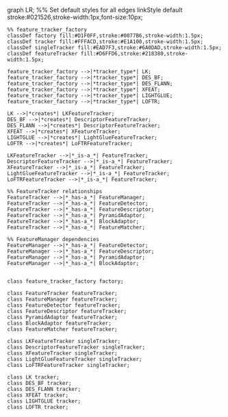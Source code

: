graph LR;
    %% Set default styles for all edges
    linkStyle default stroke:#021526,stroke-width:1px,font-size:10px;

    %% feature_tracker_factory
    classDef factory fill:#D1F0FF,stroke:#0077B6,stroke-width:1.5px;
    classDef tracker fill:#FFFACD,stroke:#E1A100,stroke-width:1.5px;
    classDef singleTracker fill:#EAD7F3,stroke:#6A0DAD,stroke-width:1.5px;
    classDef featureTracker fill:#D6FFD6,stroke:#218380,stroke-width:1.5px;

    feature_tracker_factory -->|*tracker_type*| LK;
    feature_tracker_factory -->|*tracker_type*| DES_BF;
    feature_tracker_factory -->|*tracker_type*| DES_FLANN;
    feature_tracker_factory -->|*tracker_type*| XFEAT;
    feature_tracker_factory -->|*tracker_type*| LIGHTGLUE;
    feature_tracker_factory -->|*tracker_type*| LOFTR;
    
    LK -->|*creates*| LKFeatureTracker;
    DES_BF -->|*creates*| DescriptorFeatureTracker;
    DES_FLANN -->|*creates*| DescriptorFeatureTracker;
    XFEAT -->|*creates*| XFeatureTracker;
    LIGHTGLUE -->|*creates*| LightGlueFeatureTracker;
    LOFTR -->|*creates*| LoFTRFeatureTracker;
    
    LKFeatureTracker -->|*_is-a_*| FeatureTracker;
    DescriptorFeatureTracker -->|*_is-a_*| FeatureTracker;
    XFeatureTracker -->|*_is-a_*| FeatureTracker;
    LightGlueFeatureTracker -->|*_is-a_*| FeatureTracker;
    LoFTRFeatureTracker -->|*_is-a_*| FeatureTracker;
    
    %% FeatureTracker relationships    
    FeatureTracker -->|*_has-a_*| FeatureManager;
    FeatureTracker -->|*_has-a_*| FeatureDetector;
    FeatureTracker -->|*_has-a_*| FeatureDescriptor;
    FeatureTracker -->|*_has-a_*| PyramidAdaptor;
    FeatureTracker -->|*_has-a_*| BlockAdaptor;
    FeatureTracker -->|*_has-a_*| FeatureMatcher;
    
    %% FeatureManager dependencies
    FeatureManager -->|*_has-a_*| FeatureDetector;
    FeatureManager -->|*_has-a_*| FeatureDescriptor;
    FeatureManager -->|*_has-a_*| PyramidAdaptor;
    FeatureManager -->|*_has-a_*| BlockAdaptor;


    class feature_tracker_factory factory;

    class FeatureTracker featureTracker;
    class FeatureManager featureTracker;
    class FeatureDetector featureTracker;
    class FeatureDescriptor featureTracker;
    class PyramidAdaptor featureTracker;
    class BlockAdaptor featureTracker;
    class FeatureMatcher featureTracker;

    class LKFeatureTracker singleTracker;
    class DescriptorFeatureTracker singleTracker;
    class XFeatureTracker singleTracker;
    class LightGlueFeatureTracker singleTracker;
    class LoFTRFeatureTracker singleTracker;

    class LK tracker;
    class DES_BF tracker;
    class DES_FLANN tracker;
    class XFEAT tracker;
    class LIGHTGLUE tracker;
    class LOFTR tracker;
